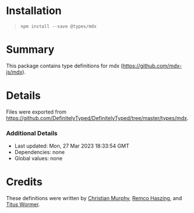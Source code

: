 # Installation
> `npm install --save @types/mdx`

# Summary
This package contains type definitions for mdx (https://github.com/mdx-js/mdx).

# Details
Files were exported from https://github.com/DefinitelyTyped/DefinitelyTyped/tree/master/types/mdx.

### Additional Details
 * Last updated: Mon, 27 Mar 2023 18:33:54 GMT
 * Dependencies: none
 * Global values: none

# Credits
These definitions were written by [Christian Murphy](https://github.com/ChristianMurphy), [Remco Haszing](https://github.com/remcohaszing), and [Titus Wormer](https://github.com/wooorm).
